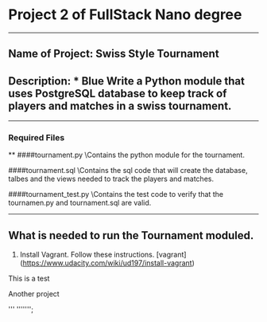# Project 2 of FullStack Nano degree

***

## Name of Project: Swiss Style Tournament

## Description: * Blue Write a Python module that uses PostgreSQL database to keep track of players and matches in a swiss tournament.
***
### Required Files
**
####tournament.py \Contains the python module for the tournament.

####tournament.sql \Contains the sql code that will create the database, talbes and the views needed to track the players and matches.

####tournament_test.py \Contains the test code to verify that the tournamen.py and tournament.sql are valid.
***
## What is needed to run the Tournament moduled.
1. Install Vagrant. Follow these instructions. [vagrant] (https://www.udacity.com/wiki/ud197/install-vagrant)


This is a test

Another project

'''
''''''';
